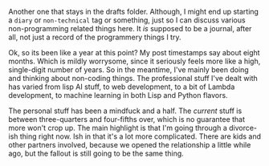 Another one that stays in the drafts folder. Although, I might end up starting a `diary` or `non-technical` tag or something, just so I can discuss various non-programming related things here. It _is_ supposed to be a journal, after all, not just a record of the programmery things I try.

Ok, so its been like a year at this point? My post timestamps say about eight months. Which is mildly worrysome, since it seriously feels more like a high, single-digit number of years. So in the meantime, I've mainly been doing and thinking about non-coding things. The professional stuff I've dealt with has varied from lisp AI stuff, to web development, to a bit of Lambda development, to machine learning in both Lisp and Python flavors.

The personal stuff has been a mindfuck and a half. The _current_ stuff is between three-quarters and four-fifths over, which is no guarantee that more won't crop up. The main highlight is that I'm going through a divorce-ish thing right now. Ish in that it's a lot more complicated. There are kids and other partners involved, because we opened the relationship a little while ago, but the fallout is still going to be the same thing.
